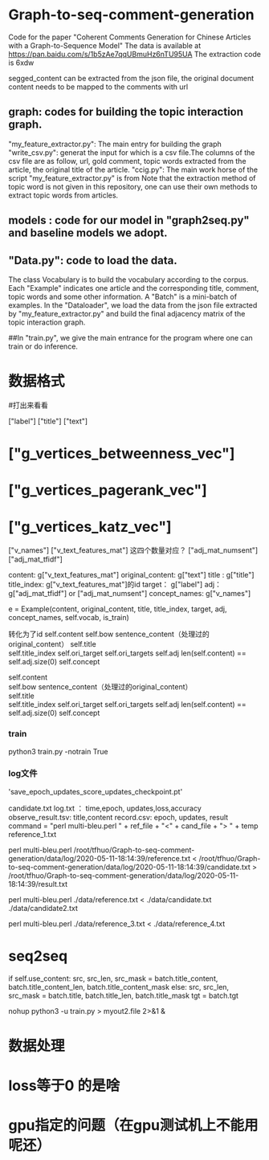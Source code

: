 # Graph-to-seq-comment-generation
Code for the paper "Coherent Comments Generation for Chinese Articles with a Graph-to-Sequence Model"
The data is available at https://pan.baidu.com/s/1b5zAe7qqUBmuHz6nTU95UA The extraction code is 6xdw

segged_content can be extracted from the json file, the original document content needs to be mapped to the comments with url 

## graph: codes for building the topic interaction graph. 
"my_feature_extractor.py": The main entry for building the graph
"write_csv.py": generat the input for which is a csv file.The columns of the csv file are as follow, url, gold comment, topic words extracted from the article, the original title of the article. 
"ccig.py":  The main work horse of the script "my_feature_extractor.py" is from
Note that the extraction method of topic word is not given in this repository, one can use their own methods to extract topic words from articles.


## models : code for our model in "graph2seq.py" and baseline models we adopt.

## "Data.py": code to load the data. 
The class Vocabulary is to build the vocabulary according to the corpus. 
Each "Example" indicates one article and the corresponding title, comment, topic words and some other information. 
A "Batch" is a mini-batch of examples. 
In the "Dataloader", we load the data from the json file extracted by "my_feature_extractor.py" and build the final adjacency matrix of the topic interaction graph. 

##In "train.py", we give the main entrance for the program where one can train or do inference.


# 数据格式
#打出来看看

["label"]
["title"]
["text"]
#   ["g_vertices_betweenness_vec"]
#   ["g_vertices_pagerank_vec"]
#   ["g_vertices_katz_vec"]

["v_names"]
["v_text_features_mat"]     这四个数量对应？
["adj_mat_numsent"]
["adj_mat_tfidf"]



content:  g["v_text_features_mat"]
original_content:  g["text"]
title :   g["title"]
title_index:  g["v_text_features_mat"]的id
target：  g["label"]
adj：     g["adj_mat_tfidf"]    or    ["adj_mat_numsent"]
concept_names:   g["v_names"]  

e = Example(content, original_content, title, title_index, target, adj, concept_names, self.vocab, is_train)


转化为了id
self.content
self.bow      sentence_content（处理过的original_content）
self.title    
self.title_index
self.ori_target      self.ori_targets
self.adj     len(self.content) == self.adj.size(0)
self.concept 




self.content                                                  
self.bow      sentence_content（处理过的original_content）     
self.title    
self.title_index
self.ori_target      self.ori_targets
self.adj     len(self.content) == self.adj.size(0)
self.concept 





### train
python3 train.py  -notrain True


### log文件
'save_epoch_updates_score_updates_checkpoint.pt'

candidate.txt
log.txt   ： time,epoch, updates,loss,accuracy
observe_result.tsv:  title,content
record.csv: epoch, updates, result
command = "perl multi-bleu.perl " + ref_file + "<" + cand_file + "> " + temp
reference_1.txt




perl multi-bleu.perl /root/tfhuo/Graph-to-seq-comment-generation/data/log/2020-05-11-18:14:39/reference.txt <    /root/tfhuo/Graph-to-seq-comment-generation/data/log/2020-05-11-18:14:39/candidate.txt    >  /root/tfhuo/Graph-to-seq-comment-generation/data/log/2020-05-11-18:14:39/result.txt 

perl multi-bleu.perl ./data/reference.txt  <   ./data/candidate.txt ./data/candidate2.txt 

perl multi-bleu.perl  ./data/reference_3.txt < ./data/reference_4.txt




# seq2seq
if self.use_content:
    src, src_len, src_mask = batch.title_content, batch.title_content_len, batch.title_content_mask
else:
    src, src_len, src_mask = batch.title, batch.title_len, batch.title_mask
tgt = batch.tgt






nohup python3 -u train.py   > myout2.file 2>&1 &



# 数据处理
# loss等于0 的是啥
# gpu指定的问题（在gpu测试机上不能用呢还）